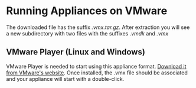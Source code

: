 # Running Appliances on VMware

The downloaded file has the suffix *.vmx.tar.gz*. After extraction you
will see a new subdirectory with two files with the suffixes *.vmdk* and
*.vmx*

## VMware Player (Linux and Windows)

VMware Player is needed to start using this appliance format.
[Download it from VMware's website](http://www.vmware.com/download/player/).
Once installed, the .vmx file should be associated and your appliance
will start with a double-click.
